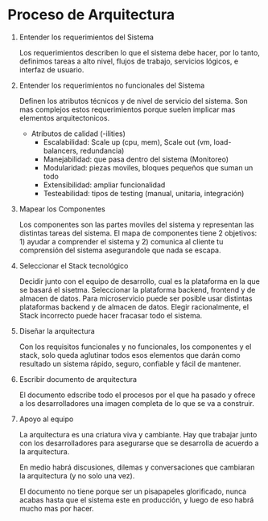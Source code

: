 # Proceso de Arquitectura

1. Entender los requerimientos del Sistema

   Los requerimientos describen lo que el sistema debe hacer, por lo tanto, definimos tareas a alto nivel, flujos de trabajo, servicios lógicos, e interfaz de usuario.

2. Entender los requerimientos no funcionales del Sistema

   Definen los atributos técnicos y de nivel de servicio del sistema. Son mas complejos estos requerimientos porque suelen implicar mas elementos arquitectonicos.

   - Atributos de calidad (-ilities)
     - Escalabilidad: Scale up (cpu, mem), Scale out (vm, load-balancers, redundancia)
     - Manejabilidad: que pasa dentro del sistema (Monitoreo)
     - Modularidad: piezas moviles, bloques pequeños que suman un todo
     - Extensibilidad: ampliar funcionalidad
     - Testeabilidad: tipos de testing (manual, unitaria, integración)

3. Mapear los Componentes

   Los componentes son las partes moviles del sistema y representan las distintas tareas del sistema. El mapa de componentes tiene 2 objetivos: 1) ayudar a comprender el sistema y 2) comunica al cliente tu comprensión del sistema asegurandole que nada se escapa.

4. Seleccionar el Stack tecnológico

   Decidir junto con el equipo de desarrollo, cual es la plataforma en la que se basará el sisetma. Seleccionar la plataforma backend, frontend y de almacen de datos. Para microservicio puede ser posible usar distintas plataformas backend y de almacen de datos. Elegir racionalmente, el Stack incorrecto puede hacer fracasar todo el sistema.

5. Diseñar la arquitectura

   Con los requisitos funcionales y no funcionales, los componentes y el stack, solo queda aglutinar todos esos elementos que darán como resultado un sistema rápido, seguro, confiable y fácil de mantener.

6. Escribir documento de arquitectura

   El documento edscribe todo el procesos por el que ha pasado y ofrece a los desarrolladores una imagen completa de lo que se va a construir.

7. Apoyo al equipo

   La arquitectura es una criatura viva y cambiante. Hay que trabajar junto con los desarrolladores para asegurarse que se desarrolla de acuerdo a la arquitectura.

   En medio habrá discusiones, dilemas y conversaciones que cambiaran la arquitectura (y no solo una vez).

   El documento no tiene porque ser un pisapapeles glorificado, nunca acabas hasta que el sistema este en producción, y luego de eso habrá mucho mas por hacer.
